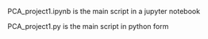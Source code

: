 PCA_project1.ipynb is the main script in a jupyter notebook

PCA_project1.py is the main script in python form


